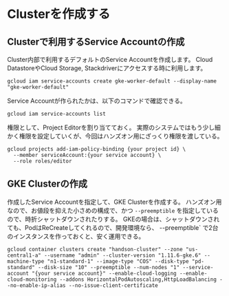 # Clusterを作成する

## Clusterで利用するService Accountの作成

Cluster内部で利用するデフォルトのService Accountを作成します。
Cloud DatastoreやCloud Storage, Stackdriverにアクセスする時に利用します。

```
gcloud iam service-accounts create gke-worker-default --display-name "gke-worker-default"
```

Service Accountが作られたかは、以下のコマンドで確認できる。

```
gcloud iam service-accounts list
```

権限として、Project Editorを割り当てておく。
実際のシステムではもう少し細かく権限を設定していくが、今回はハンズオン用にざっくり権限を渡している。

```
gcloud projects add-iam-policy-binding {your project id} \
  --member serviceAccount:{your service account} \
  --role roles/editor
```

## GKE Clusterの作成

作成したService Accountを指定して、GKE Clusterを作成する。
ハンズオン用なので、お値段を抑えた小さめの構成で、かつ `--preemptible` を指定しているので、時折シャットダウンされたりする。
GKEの場合は、シャットダウンされても、PodはReCreateしてくれるので、開発環境なら、 --preemptible` で2台のインスタンスを作っておくと、安く運用できる。

```
gcloud container clusters create "handson-cluster" --zone "us-central1-a" --username "admin" --cluster-version "1.11.6-gke.6" --machine-type "n1-standard-1" --image-type "COS" --disk-type "pd-standard" --disk-size "10" --preemptible --num-nodes "1" --service-account "{your service account}" --enable-cloud-logging --enable-cloud-monitoring --addons HorizontalPodAutoscaling,HttpLoadBalancing --no-enable-ip-alias --no-issue-client-certificate
```
